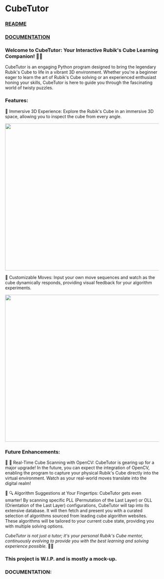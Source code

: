 # CubeTutor

### [README](#readme)
### [DOCUMENTATION](#documentation-1)

### Welcome to CubeTutor: Your Interactive Rubik's Cube Learning Companion! 🎲✨

CubeTutor is an engaging Python program designed to bring the legendary Rubik's Cube to life in a vibrant 3D environment. Whether you're a beginner eager to learn the art of Rubik's Cube solving or an experienced enthusiast honing your skills, CubeTutor is here to guide you through the fascinating world of twisty puzzles.

### Features:

🔹 Immersive 3D Experience: Explore the Rubik's Cube in an immersive 3D space, allowing you to inspect the cube from every angle.


<div align="center">
  <img width="649" height="480" src="https://github.com/aepii/CubeTutor/assets/68669356/82954ee1-bf25-405e-a6dd-3048fd6fe796">
  
</div>

🔹 Customizable Moves: Input your own move sequences and watch as the cube dynamically responds, providing visual feedback for your algorithm experiments.
<div align="center">
  <img width="640" height="480" src="https://github.com/aepii/CubeTutor/assets/68669356/fab969f2-9609-4a7e-a537-46d40e7ff9cd">
  
</div>

### Future Enhancements:

🔹 🚀 Real-Time Cube Scanning with OpenCV: CubeTutor is gearing up for a major upgrade! In the future, you can expect the integration of OpenCV, enabling the program to capture your physical Rubik's Cube directly into the virtual environment. Watch as your real-world moves translate into the digital realm!

🔹 🔍 Algorithm Suggestions at Your Fingertips: CubeTutor gets even smarter! By scanning specific PLL (Permutation of the Last Layer) or OLL (Orientation of the Last Layer) configurations, CubeTutor will tap into its extensive database. It will then fetch and present you with a curated selection of algorithms sourced from leading cube algorithm websites. These algorithms will be tailored to your current cube state, providing you with multiple solving options.

*CubeTutor is not just a tutor; it's your personal Rubik's Cube mentor, continuously evolving to provide you with the best learning and solving experience possible.* 🌟🧩

### This project is W.I.P. and is mostly a mock-up.

### DOCUMENTATION:


